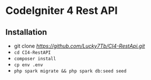 # CodeIgniter 4 Rest API

## Installation

- git clone <i>https://github.com/Lucky7Tb/CI4-RestApi.git</i>
- `cd CI4-RestAPI`
- `composer install`
- `cp env .env`
- `php spark migrate && php spark db:seed seed`